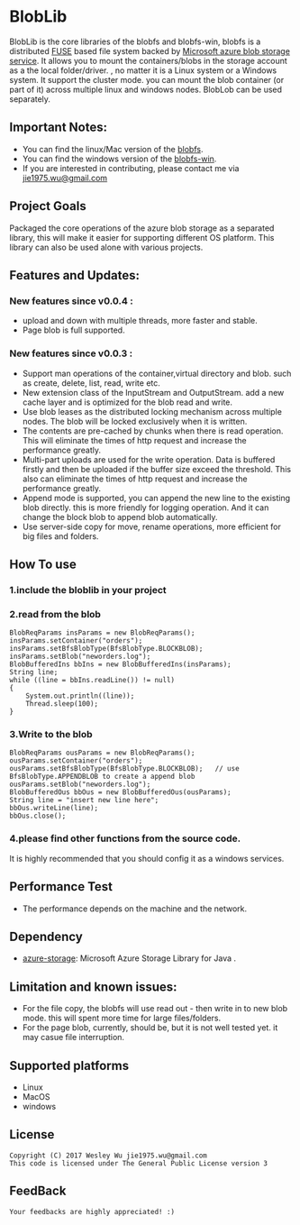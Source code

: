 BlobLib
=====
BlobLib is the core libraries of the blobfs and blobfs-win, blobfs is a distributed [FUSE](http://fuse.sourceforge.net) based file system backed by [Microsoft azure blob storage service](https://azure.microsoft.com/en-us/services/storage/blobs/). It allows you to mount the containers/blobs in the storage account as a the local folder/driver. , no matter it is a Linux system or a Windows system. It support the cluster mode. you can mount the blob container (or part of it) across multiple linux and windows nodes. BlobLob can be used separately.

## Important Notes:
* You can find the linux/Mac version of the [blobfs](https://github.com/wesley1975/blobfs).
* You can find the windows version of the [blobfs-win](https://github.com/wesley1975/blobfs-win).
* If you are interested in contributing, please contact me via jie1975.wu@gmail.com

## Project Goals
Packaged the core operations of the azure blob storage as a separated library, this will make it easier for supporting different OS platform. This library can also be used alone with various projects.


## Features and Updates:
### New features since v0.0.4 :

* upload and down with multiple threads, more faster and stable.
* Page blob is full supported.

### New features since v0.0.3 :

* Support man operations of the container,virtual directory and blob. such as create, delete, list, read, write etc.
* New extension class of the InputStream and OutputStream. add a new cache layer and is optimized for the blob read and write.
* Use blob leases as the distributed locking mechanism across multiple nodes. The blob will be locked exclusively when it is written. 
* The contents are pre-cached by chunks when there is read operation. This will eliminate the times of http request and increase the performance greatly. 
* Multi-part uploads are used for the write operation. Data is buffered firstly and then be uploaded if the buffer size exceed the threshold. This also can eliminate the times of http request and increase the performance greatly. 
* Append mode is supported, you can append the new line to the existing blob directly. this is more friendly for logging operation. And it can change the block blob to append blob automatically.
* Use server-side copy for move, rename operations, more efficient for big files and folders.

## How To use
### 1.include the bloblib in your project

### 2.read from the blob
	BlobReqParams insParams = new BlobReqParams();
	insParams.setContainer("orders");
	insParams.setBfsBlobType(BfsBlobType.BLOCKBLOB);
	insParams.setBlob("neworders.log");
	BlobBufferedIns bbIns = new BlobBufferedIns(insParams);
	String line;
	while ((line = bbIns.readLine()) != null)
	{
		System.out.println((line));
		Thread.sleep(100);
	}
### 3.Write to the blob
	BlobReqParams ousParams = new BlobReqParams();
	ousParams.setContainer("orders");
	ousParams.setBfsBlobType(BfsBlobType.BLOCKBLOB);   // use BfsBlobType.APPENDBLOB to create a append blob
	ousParams.setBlob("neworders.log");
	BlobBufferedOus bbOus = new BlobBufferedOus(ousParams);
	String line = "insert new line here";
	bbOus.writeLine(line);
	bbOus.close();

### 4.please find other functions from the source code.
	
	
It is highly recommended that you should config it as a windows services.

## Performance Test
* The performance depends on the machine and the network. 

## Dependency
* [azure-storage](https://github.com/Azure/azure-storage-java): Microsoft Azure Storage Library for Java .

## Limitation and known issues:
* For the file copy, the blobfs will use read out - then write in to new blob mode. this will spent more time for large files/folders.
* For the page blob, currently, should be, but it is not well tested yet. it may casue file interruption. 

## Supported platforms
* Linux
* MacOS
* windows

## License
	Copyright (C) 2017 Wesley Wu jie1975.wu@gmail.com
	This code is licensed under The General Public License version 3
	
## FeedBack
	Your feedbacks are highly appreciated! :)
